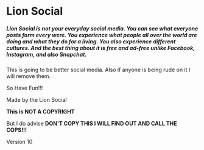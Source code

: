 # Lion Social

##### Lion Social is not your everyday social media. You can see what everyone posts form every were. You experience what people all over the world are doing and what they do for a living. You also experience different cultures. And the best thing about it is free and ad-free unlike Facebook, Instagram, and also Snapchat.

This is going to be better social media. Also if anyone is being rude on it I will remove them.

So Have Fun!!!

Made by the Lion Social

**This is NOT A COPYRIGHT**

But I do advise **DON'T COPY THIS I WILL FIND OUT AND CALL THE COPS!!!**

Version 10
